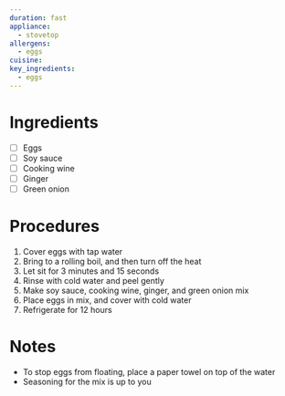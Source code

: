 ```yaml
---
duration: fast
appliance:
  - stovetop
allergens:
  - eggs
cuisine: 
key_ingredients:
  - eggs
---
```

# Ingredients
- [ ] Eggs
- [ ] Soy sauce
- [ ] Cooking wine
- [ ] Ginger
- [ ] Green onion
# Procedures
1. Cover eggs with tap water
2. Bring to a rolling boil, and then turn off the heat
3. Let sit for 3 minutes and 15 seconds
4. Rinse with cold water and peel gently
5. Make soy sauce, cooking wine, ginger, and green onion mix
6. Place eggs in mix, and cover with cold water
7. Refrigerate for 12 hours
# Notes
- To stop eggs from floating, place a paper towel on top of the water
- Seasoning for the mix is up to you